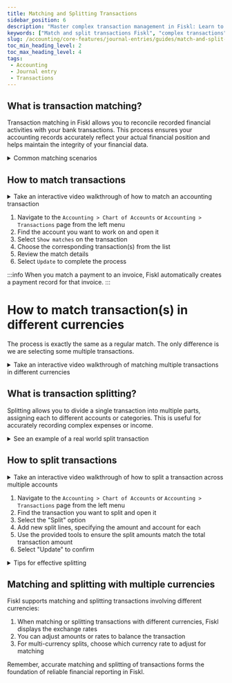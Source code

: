 ```yaml
---
title: Matching and Splitting Transactions
sidebar_position: 6
description: "Master complex transaction management in Fiskl: Learn to match and split entries for detailed and accurate financial records."
keywords: ["Match and split transactions Fiskl", "complex transactions", "financial accuracy", "Fiskl tools"]
slug: /accounting/core-features/journal-entries/guides/match-and-split-transactions
toc_min_heading_level: 2
toc_max_heading_level: 4
tags:
 - Accounting
 - Journal entry
 - Transactions
---
```


## What is transaction matching?

Transaction matching in Fiskl allows you to reconcile recorded financial activities with your bank transactions. This process ensures your accounting records accurately reflect your actual financial position and helps maintain the integrity of your financial data.

<details>
<summary>Common matching scenarios</summary>

- Matching an expense to a bank transaction
- Matching an invoice to a received payment
- Matching an invoice payment to a received payment
- Reconciling a batch payment (like a Stripe pay-out) with multiple invoices
- Matching a received payment to an Accounts Receivable transaction

</details>

## How to match transactions

<details>
  <summary>Take an interactive video walkthrough of how to match an accounting transaction</summary>

    <div style={{ position: 'relative', paddingBottom: '56.25%', height: 0, width: '100%' }}>
    <iframe
    style={{ position: 'absolute', top: 0, left: 0, width: '100%', height: '100%', border: 0 }}
    src="https://demo.fiskl.com/share/cm0tm275x00all50cpp3xqp37/tour"
    allowFullScreen
    webkitallowfullscreen="true"
    mozallowfullscreen="true"
    allowtransparency="true"
    ></iframe>
    </div>

</details>  

1. Navigate to the `Accounting > Chart of Accounts` or `Accounting > Transactions` page from the left menu
1. Find the account you want to work on and open it
1. Select `Show matches` on the transaction
1. Choose the corresponding transaction(s) from the list
1. Review the match details
1. Select `Update` to complete the process

:::info
When you match a payment to an invoice, Fiskl automatically creates a payment record for that invoice.
:::


# How to match transaction(s) in different currencies

The process is exactly the same as a regular match. The only difference is we are selecting some multiple transactions.

<details>

  <summary>Take an interactive video walkthrough of matching multiple transactions in different currencies</summary>

    <div style={{ position: 'relative', paddingBottom: '56.25%', height: 0, width: '100%' }}>
    <iframe
    style={{ position: 'absolute', top: 0, left: 0, width: '100%', height: '100%', border: 0 }}
    src="https://demo.fiskl.com/e/clzpkqjph0004ma0ctp98bvv4/tour"
    allowFullScreen
    webkitallowfullscreen="true"
    mozallowfullscreen="true"
    allowtransparency="true"
    ></iframe>
    </div>

</details>  

## What is transaction splitting?

Splitting allows you to divide a single transaction into multiple parts, assigning each to different accounts or categories. This is useful for accurately recording complex expenses or income.


<details>
  <summary>See an example of a real world split transaction</summary>

Imagine you're a freelance marketing consultant who attends a professional conference. You pay a single fee of $1,500 for the event, but this fee covers multiple aspects of your business expenses.

Here's how you might split this transaction:

  ```
    $800 for Conference registration (Expense > Operating Expenses > Education and Training)
    $400 for workshop materials (Expenses > Operating Expenses > Office Supplies)
    $300 for included accommodation (Expenses > Operating Expenses > Travel - Accommodation)
  ```

This split allows you to accurately categorize your expenses for both accounting and tax purposes. It provides a clearer picture of how you're investing in different aspects of your business:

The conference registration fee is a direct professional development expense.
The workshop materials are office supplies that you'll use beyond the conference.
The accommodation portion could be considered a travel expense.

By splitting the transaction this way, you can:

More accurately track different types of business expenses
Better understand where your professional development budget is being allocated
Potentially claim different tax deductions based on expense categories
Gain insights into the cost breakdown of attending professional events

</details>

## How to split transactions

<details>

  <summary>Take an interactive video walkthrough of how to split a transaction across multiple accounts</summary>

    <div style={{ position: 'relative', paddingBottom: '56.25%', height: 0, width: '100%' }}>
    <iframe
    style={{ position: 'absolute', top: 0, left: 0, width: '100%', height: '100%', border: 0 }}
    src="https://demo.fiskl.com/share/cm0san1ul000sle0c9u0mxjrz/tour"
    allowFullScreen
    webkitallowfullscreen="true"
    mozallowfullscreen="true"
    allowtransparency="true"
    ></iframe>
    </div>

</details>

1. Navigate to the `Accounting > Chart of Accounts` or `Accounting > Transactions` page from the left menu
1. Find the transaction you want to split and open it
1. Select the "Split" option
1. Add new split lines, specifying the amount and account for each
1. Use the provided tools to ensure the split amounts match the total transaction amount
1. Select "Update" to confirm

<details>
<summary>Tips for effective splitting</summary>

- If the sum of the splits don't balance you will see the difference. Selecting the difference will add a new split line with this amount
- Use meaningful descriptions and attach supporting files and images
- Remember making changes are just as easy, open the transaction and edit

</details>

## Matching and splitting with multiple currencies

Fiskl supports matching and splitting transactions involving different currencies:

1. When matching or splitting transactions with different currencies, Fiskl displays the exchange rates
1. You can adjust amounts or rates to balance the transaction
1. For multi-currency splits, choose which currency rate to adjust for matching

Remember, accurate matching and splitting of transactions forms the foundation of reliable financial reporting in Fiskl.
